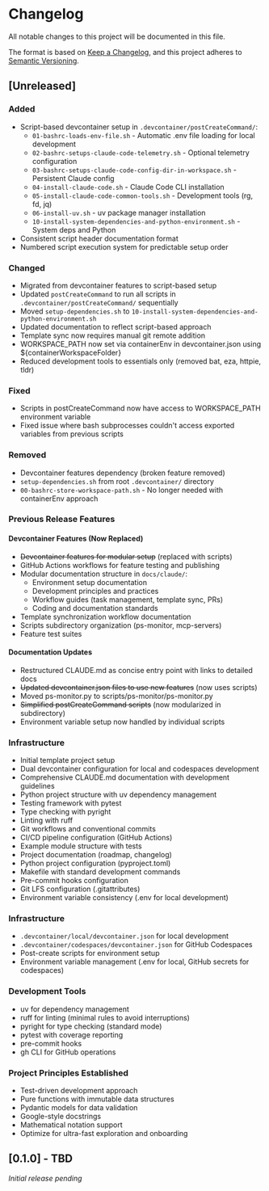 # Changelog

All notable changes to this project will be documented in this file.

The format is based on [Keep a Changelog](https://keepachangelog.com/en/1.0.0/),
and this project adheres to [Semantic Versioning](https://semver.org/spec/v2.0.0.html).

## [Unreleased]

### Added
- Script-based devcontainer setup in `.devcontainer/postCreateCommand/`:
  - `01-bashrc-loads-env-file.sh` - Automatic .env file loading for local development
  - `02-bashrc-setups-claude-code-telemetry.sh` - Optional telemetry configuration
  - `03-bashrc-setups-claude-code-config-dir-in-workspace.sh` - Persistent Claude config
  - `04-install-claude-code.sh` - Claude Code CLI installation
  - `05-install-claude-code-common-tools.sh` - Development tools (rg, fd, jq)
  - `06-install-uv.sh` - uv package manager installation
  - `10-install-system-dependencies-and-python-environment.sh` - System deps and Python
- Consistent script header documentation format
- Numbered script execution system for predictable setup order

### Changed
- Migrated from devcontainer features to script-based setup
- Updated `postCreateCommand` to run all scripts in `.devcontainer/postCreateCommand/` sequentially
- Moved `setup-dependencies.sh` to `10-install-system-dependencies-and-python-environment.sh`
- Updated documentation to reflect script-based approach
- Template sync now requires manual git remote addition
- WORKSPACE_PATH now set via containerEnv in devcontainer.json using ${containerWorkspaceFolder}
- Reduced development tools to essentials only (removed bat, eza, httpie, tldr)

### Fixed
- Scripts in postCreateCommand now have access to WORKSPACE_PATH environment variable
- Fixed issue where bash subprocesses couldn't access exported variables from previous scripts

### Removed
- Devcontainer features dependency (broken feature removed)
- `setup-dependencies.sh` from root `.devcontainer/` directory
- `00-bashrc-store-workspace-path.sh` - No longer needed with containerEnv approach

### Previous Release Features

#### Devcontainer Features (Now Replaced)
- ~~Devcontainer features for modular setup~~ (replaced with scripts)
- GitHub Actions workflows for feature testing and publishing
- Modular documentation structure in `docs/claude/`:
  - Environment setup documentation
  - Development principles and practices
  - Workflow guides (task management, template sync, PRs)
  - Coding and documentation standards
- Template synchronization workflow documentation
- Scripts subdirectory organization (ps-monitor, mcp-servers)
- Feature test suites

#### Documentation Updates
- Restructured CLAUDE.md as concise entry point with links to detailed docs
- ~~Updated devcontainer.json files to use new features~~ (now uses scripts)
- Moved ps-monitor.py to scripts/ps-monitor/ps-monitor.py
- ~~Simplified postCreateCommand scripts~~ (now modularized in subdirectory)
- Environment variable setup now handled by individual scripts

### Infrastructure
- Initial template project setup
- Dual devcontainer configuration for local and codespaces development
- Comprehensive CLAUDE.md documentation with development guidelines
- Python project structure with uv dependency management
- Testing framework with pytest
- Type checking with pyright
- Linting with ruff
- Git workflows and conventional commits
- CI/CD pipeline configuration (GitHub Actions)
- Example module structure with tests
- Project documentation (roadmap, changelog)
- Python project configuration (pyproject.toml)
- Makefile with standard development commands
- Pre-commit hooks configuration
- Git LFS configuration (.gitattributes)
- Environment variable consistency (.env for local development)

### Infrastructure
- `.devcontainer/local/devcontainer.json` for local development
- `.devcontainer/codespaces/devcontainer.json` for GitHub Codespaces
- Post-create scripts for environment setup
- Environment variable management (.env for local, GitHub secrets for codespaces)

### Development Tools
- uv for dependency management
- ruff for linting (minimal rules to avoid interruptions)
- pyright for type checking (standard mode)
- pytest with coverage reporting
- pre-commit hooks
- gh CLI for GitHub operations

### Project Principles Established
- Test-driven development approach
- Pure functions with immutable data structures
- Pydantic models for data validation
- Google-style docstrings
- Mathematical notation support
- Optimize for ultra-fast exploration and onboarding

## [0.1.0] - TBD

*Initial release pending*